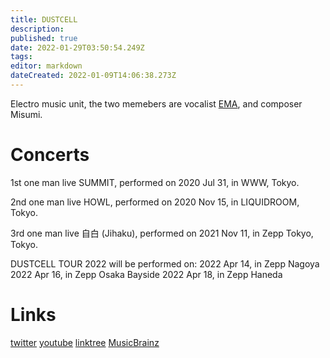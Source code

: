 ```yaml
---
title: DUSTCELL
description: 
published: true
date: 2022-01-29T03:50:54.249Z
tags: 
editor: markdown
dateCreated: 2022-01-09T14:06:38.273Z
---
```


Electro music unit, the two memebers are vocalist [EMA](/people/artists/ema), and composer Misumi.

# Concerts

1st one man live SUMMIT, performed on 2020 Jul 31, in WWW, Tokyo.

2nd one man live HOWL, performed on 2020 Nov 15, in LIQUIDROOM, Tokyo.

3rd one man live 自白 (Jihaku), performed on 2021 Nov 11, in Zepp Tokyo, Tokyo.

DUSTCELL TOUR 2022 will be performed on:
2022 Apr 14, in Zepp Nagoya
2022 Apr 16, in Zepp Osaka Bayside
2022 Apr 18, in Zepp Haneda

# Links
[twitter](https://twitter.com/dust_cell)
[youtube](https://www.youtube.com/c/DUSTCELL)
[linktree](https://linktr.ee/dustcell)
[MusicBrainz](https://musicbrainz.org/artist/e1c61561-1a2a-40c8-b3da-928849323d4f)